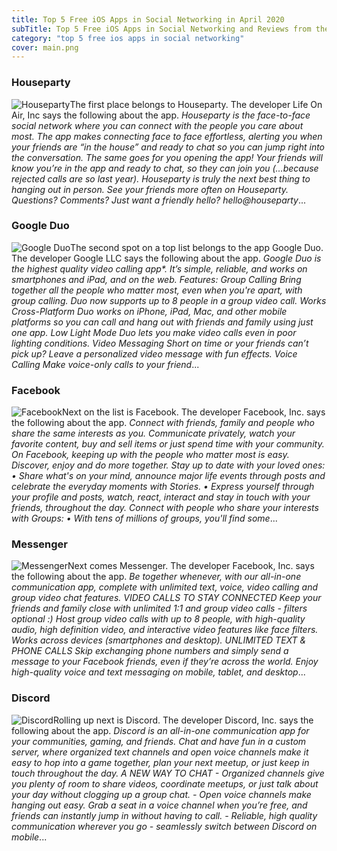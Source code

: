 ```yaml
---
title: Top 5 Free iOS Apps in Social Networking in April 2020
subTitle: Top 5 Free iOS Apps in Social Networking and Reviews from the AppStore in April 2020.
category: "top 5 free ios apps in social networking"
cover: main.png
---
```


### Houseparty

![Houseparty](https://is4-ssl.mzstatic.com/image/thumb/Purple113/v4/b9/5e/1e/b95e1e72-008d-a7fd-40d2-47553ae0cc6c/Icon_Red-0-0-1x_U007emarketing-0-0-0-7-0-0-85-220.png/100x100bb.png)The first place belongs to Houseparty. The developer Life On Air, Inc says the following about the app. _Houseparty is the face-to-face social network where you can connect with the people you care about most. The app makes connecting face to face effortless, alerting you when your friends are “in the house” and ready to chat so you can jump right into the conversation. The same goes for you opening the app! Your friends will know you’re in the app and ready to chat, so they can join you (…because rejected calls are so last year). Houseparty is truly the next best thing to hanging out in person. See your friends more often on Houseparty.  Questions? Comments? Just want a friendly hello? hello@houseparty_...

### Google Duo

![Google Duo](https://is2-ssl.mzstatic.com/image/thumb/Purple123/v4/21/0c/5a/210c5a60-dd86-3ac8-e8a2-4b68d41f105d/logo_duo_color-0-1x_U007emarketing-0-0-GLES2_U002c0-512MB-sRGB-0-0-0-85-220-0-0-0-6.png/100x100bb.png)The second spot on a top list belongs to the app Google Duo. The developer Google LLC says the following about the app. _Google Duo is the highest quality video calling app*. It’s simple, reliable, and works on smartphones and iPad, and on the web.  Features:  Group Calling Bring together all the people who matter most, even when you're apart, with group calling. Duo now supports up to 8 people in a group video call.  Works Cross-Platform Duo works on iPhone, iPad, Mac, and other mobile platforms so you can call and hang out with friends and family using just one app.  Low Light Mode Duo lets you make video calls even in poor lighting conditions.  Video Messaging Short on time or your friends can’t pick up? Leave a personalized video message with fun effects.  Voice Calling Make voice-only calls to your friend_...

### Facebook

![Facebook](https://is1-ssl.mzstatic.com/image/thumb/Purple113/v4/01/6f/27/016f270a-10da-aebf-5867-eb37882d8e35/Icon-Production-0-0-1x_U007emarketing-0-0-0-7-0-0-sRGB-0-0-0-GLES2_U002c0-512MB-85-220-0-0.png/100x100bb.png)Next on the list is Facebook. The developer Facebook, Inc. says the following about the app. _Connect with friends, family and people who share the same interests as you. Communicate privately, watch your favorite content, buy and sell items or just spend time with your community. On Facebook, keeping up with the people who matter most is easy. Discover, enjoy and do more together.    Stay up to date with your loved ones:   • Share what's on your mind, announce major life events through posts and celebrate the everyday moments with Stories.   • Express yourself through your profile and posts, watch, react, interact and stay in touch with your friends, throughout   the day.  Connect with people who share your interests with Groups:   • With tens of millions of groups, you'll find some_...

### Messenger

![Messenger](https://is1-ssl.mzstatic.com/image/thumb/Purple123/v4/d3/d7/9e/d3d79e3d-2e91-fbaa-196b-263fd008521a/Icon-0-0-1x_U007emarketing-0-0-0-7-0-85-220.png/100x100bb.png)Next comes Messenger. The developer Facebook, Inc. says the following about the app. _Be together whenever, with our all-in-one communication app, complete with unlimited text, voice, video calling and group video chat features.   VIDEO CALLS TO STAY CONNECTED Keep your friends and family close with unlimited 1:1 and group video calls - filters optional :) Host group video calls with up to 8 people, with high-quality audio, high definition video, and interactive video features like face filters. Works across devices (smartphones and desktop).    UNLIMITED TEXT & PHONE CALLS  Skip exchanging phone numbers and simply send a message to your Facebook friends, even if they’re across the world.  Enjoy high-quality voice and text messaging on mobile, tablet, and desktop_...

### Discord

![Discord](https://is2-ssl.mzstatic.com/image/thumb/Purple113/v4/e5/d7/d4/e5d7d440-33b7-e929-e852-5be5e5a017c9/AppIcon-0-0-1x_U007emarketing-0-0-0-7-0-0-sRGB-0-0-0-GLES2_U002c0-512MB-85-220-0-0.png/100x100bb.png)Rolling up next is Discord. The developer Discord, Inc. says the following about the app. _Discord is an all-in-one communication app for your communities, gaming, and friends. Chat and have fun in a custom server, where organized text channels and open voice channels make it easy to hop into a game together, plan your next meetup, or just keep in touch throughout the day.  A NEW WAY TO CHAT - Organized channels give you plenty of room to share videos, coordinate meetups, or just talk about your day without clogging up a group chat. - Open voice channels make hanging out easy. Grab a seat in a voice channel when you’re free, and friends can instantly jump in without having to call. - Reliable, high quality communication wherever you go - seamlessly switch between Discord on mobile_...

